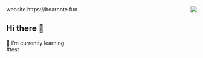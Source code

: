 

<!--
**xiongcaichang/xiongcaichang** is a ✨ _special_ ✨ repository because its `README.md` (this file) appears on your GitHub profile.

Here are some ideas to get you started:

- 🔭 I’m currently working on ...
- 🌱 I’m currently learning ...
- 👯 I’m looking to collaborate on ...
- 🤔 I’m looking for help with ...
- 💬 Ask me about ...
- 📫 How to reach me: ...
- 😄 Pronouns: ...
- ⚡ Fun fact: ...
-->

<img align="right" src="https://github-readme-stats.vercel.app/api?username=xiongcaichang&count_private=true&show_icons=true&icon_color=718096&text_color=718096&bg_color=ffffff&hide_title=true" />
website https://bearnote.fun

## Hi there 👋
🌱 I’m currently learning  
#test
